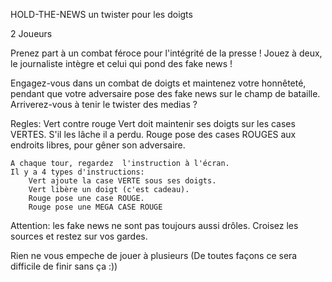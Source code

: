 
HOLD-THE-NEWS
un twister pour les doigts

2 Joueurs

Prenez part à un combat féroce pour l'intégrité de la presse !
Jouez à deux, le journaliste intègre et celui qui pond des fake news !

Engagez-vous dans un combat de doigts et maintenez votre honnêteté, pendant que votre adversaire pose des fake news sur le champ de bataille. Arriverez-vous à tenir le twister des medias ?

Regles:
	Vert contre rouge
	Vert doit maintenir ses doigts sur les cases VERTES. S'il les lâche il a perdu.
	Rouge pose des cases ROUGES aux endroits libres, pour gêner son adversaire.

	A chaque tour, regardez	 l'instruction à l'écran.
	Il y a 4 types d'instructions:
		Vert ajoute la case VERTE sous ses doigts.
		Vert libère un doigt (c'est cadeau).
		Rouge pose une case ROUGE.
		Rouge pose une MEGA CASE ROUGE


Attention: les fake news ne sont pas toujours aussi drôles. Croisez les sources et restez sur vos gardes.


Rien ne vous empeche de jouer à plusieurs (De toutes façons ce sera difficile de finir sans ça :))
